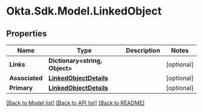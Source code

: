 # Okta.Sdk.Model.LinkedObject
## Properties

Name | Type | Description | Notes
------------ | ------------- | ------------- | -------------
**Links** | **Dictionary&lt;string, Object&gt;** |  | [optional] 
**Associated** | [**LinkedObjectDetails**](LinkedObjectDetails.md) |  | [optional] 
**Primary** | [**LinkedObjectDetails**](LinkedObjectDetails.md) |  | [optional] 

[[Back to Model list]](../README.md#documentation-for-models) [[Back to API list]](../README.md#documentation-for-api-endpoints) [[Back to README]](../README.md)

